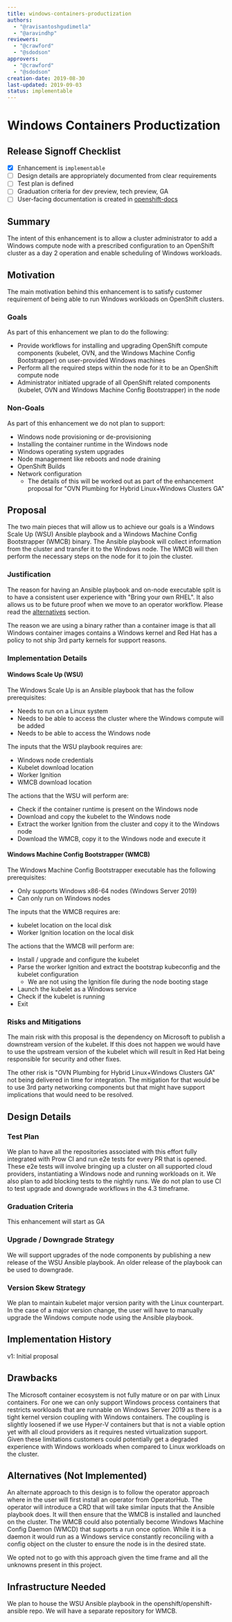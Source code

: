 ```yaml
---
title: windows-containers-productization
authors:
  - "@ravisantoshgudimetla"
  - "@aravindhp"
reviewers:
  - "@crawford"
  - "@sdodson"
approvers:
  - "@crawford"
  - "@sdodson"
creation-date: 2019-08-30
last-updated: 2019-09-03
status: implementable
---
```


# Windows Containers Productization

## Release Signoff Checklist

- [x] Enhancement is `implementable`
- [ ] Design details are appropriately documented from clear requirements
- [ ] Test plan is defined
- [ ] Graduation criteria for dev preview, tech preview, GA
- [ ] User-facing documentation is created in [openshift-docs](https://github.com/openshift/openshift-docs/)

## Summary

The intent of this enhancement is to allow a cluster administrator to add a
Windows compute node with a prescribed configuration to an OpenShift cluster as a
day 2 operation and enable scheduling of Windows workloads.

## Motivation

The main motivation behind this enhancement is to satisfy customer
requirement of being able to run Windows workloads on OpenShift clusters.

### Goals

As part of this enhancement we plan to do the following:
* Provide workflows for installing and upgrading OpenShift compute components
(kubelet, OVN, and the Windows Machine Config Bootstrapper) on user-provided
Windows machines
* Perform all the required steps within the node for it to be an OpenShift
compute node
* Administrator initiated upgrade of all OpenShift related components
(kubelet, OVN and Windows Machine Config Bootstrapper) in the node

### Non-Goals

As part of this enhancement we do not plan to support:
* Windows node provisioning or de-provisioning
* Installing the container runtime in the Windows node
* Windows operating system upgrades
* Node management like reboots and node draining
* OpenShift Builds
* Network configuration
  * The details of this will be worked out as part of the enhancement
    proposal for "OVN Plumbing for Hybrid Linux+Windows Clusters GA"

## Proposal

The two main pieces that will allow us to achieve our goals is a Windows Scale
Up (WSU) Ansible playbook and a Windows Machine Config Bootstrapper (WMCB)
binary. The Ansible playbook will collect information from the cluster and
transfer it to the Windows node. The WMCB will then perform the necessary
steps on the node for it to join the cluster.

### Justification

The reason for having an Ansible playbook and on-node executable split is to
have a consistent user experience with "Bring your own RHEL". It also allows
us to be future proof when we move to an operator workflow. Please read the
[alternatives](#Alternatives) section.

The reason we are using a binary rather than a container image is
that all Windows container images contains a Windows kernel and Red Hat has a
policy to not ship 3rd party kernels for support reasons.

### Implementation Details

#### Windows Scale Up (WSU)

The Windows Scale Up is an Ansible playbook that has the follow prerequisites:
* Needs to run on a Linux system
* Needs to be able to access the cluster where the Windows compute will be added
* Needs to be able to access the Windows node

The inputs that the WSU playbook requires are:
* Windows node credentials
* Kubelet download location
* Worker Ignition
* WMCB download location

The actions that the WSU will perform are:
* Check if the container runtime is present on the Windows node
* Download and copy the kubelet to the Windows node
* Extract the worker Ignition from the cluster and copy it to the Windows node
* Download the WMCB, copy it to the Windows node and execute it

#### Windows Machine Config Bootstrapper (WMCB)

The Windows Machine Config Bootstrapper executable has the following
prerequisites:
* Only supports Windows x86-64 nodes (Windows Server 2019)
* Can only run on Windows nodes

The inputs that the WMCB requires are:
* kubelet location on the local disk
* Worker Ignition location on the local disk

The actions that the WMCB will perform are:
* Install / upgrade and configure the kubelet
* Parse the worker Ignition and extract the bootstrap kubeconfig and the
kubelet configuration
  * We are not using the Ignition file during the node booting stage
* Launch the kubelet as a Windows service
* Check if the kubelet is running
* Exit

### Risks and Mitigations

The main risk with this proposal is the dependency on Microsoft to publish a
downstream version of the kubelet. If this does not happen we would have to
use the upstream version of the kubelet which will result in Red Hat being
responsible for security and other fixes.

The other risk is "OVN Plumbing for Hybrid Linux+Windows Clusters GA" not being
delivered in time for integration. The mitigation for that would be to use 3rd
party networking components but that might have support implications that would
need to be resolved.

## Design Details

### Test Plan

We plan to have all the repositories associated with this effort fully
integrated with Prow CI and run e2e tests for every PR that is opened. These
e2e tests will involve bringing up a cluster on all supported cloud providers,
instantiating a Windows node and running workloads on it. We also plan to add
blocking tests to the nightly runs. We do not plan to use CI to test upgrade and
downgrade workflows in the 4.3 timeframe.

### Graduation Criteria

This enhancement will start as GA

### Upgrade / Downgrade Strategy

We will support upgrades of the node components by publishing a new release
of the WSU Ansible playbook. An older release of the playbook can be used to
downgrade.

### Version Skew Strategy

We plan to maintain kubelet major version parity with the Linux counterpart. In
the case of a major version change, the user will have to manually upgrade the
Windows compute node using the Ansible playbook.

## Implementation History

v1: Initial proposal

## Drawbacks

The Microsoft container ecosystem is not fully mature or on par with Linux
containers. For one we can only support Windows process containers that
restricts workloads that are runnable on Windows Server 2019 as there is a tight
kernel version coupling with Windows containers. The coupling is slightly
loosened if we use Hyper-V containers but that is not a viable option yet with
all cloud providers as it requires nested virtualization support. Given these
limitations customers could potentially get a degraded experience with Windows
workloads when compared to Linux workloads on the cluster.

## Alternatives (Not Implemented)

An alternate approach to this design is to follow the operator approach where in
the user will first install an operator from OperatorHub. The operator will
introduce a CRD that will take similar inputs that the Ansible playbook does.
It will then ensure that the WMCB is installed and launched on the cluster. The
WMCB could also potentially become Windows Machine Config Daemon (WMCD) that
supports a run once option. While it is a daemon it would run as a Windows
service constantly reconciling with a config object on the cluster to ensure the
node is in the desired state.

We opted not to go with this approach given the time frame and all the unknowns
present in this project.

## Infrastructure Needed

We plan to house the WSU Ansible playbook in the openshift/openshift-ansible
repo. We will have a separate repository for WMCB.
